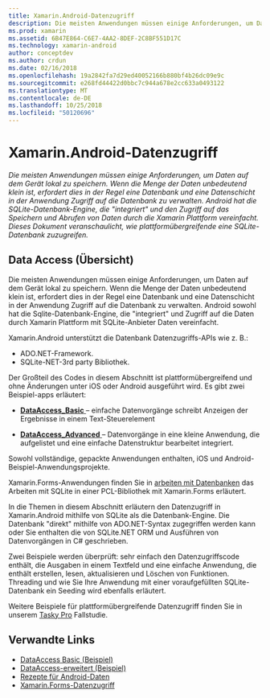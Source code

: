 ```yaml
---
title: Xamarin.Android-Datenzugriff
description: Die meisten Anwendungen müssen einige Anforderungen, um Daten auf dem Gerät lokal zu speichern. Wenn die Menge der Daten unbedeutend klein ist, erfordert dies in der Regel eine Datenbank und eine Datenschicht in der Anwendung Zugriff auf die Datenbank zu verwalten.  Android hat die SQLite-Datenbank-Engine, die "integriert" und den Zugriff auf das Speichern und Abrufen von Daten durch die Xamarin Plattform vereinfacht. Dieses Dokument veranschaulicht, wie plattformübergreifende eine SQLite-Datenbank zuzugreifen.
ms.prod: xamarin
ms.assetid: 6B47E864-C6E7-4AA2-8DEF-2C8BF551D17C
ms.technology: xamarin-android
author: conceptdev
ms.author: crdun
ms.date: 02/16/2018
ms.openlocfilehash: 19a2842fa7d29ed40052166b880bf4b26dc09e9c
ms.sourcegitcommit: e268fd44422d0bbc7c944a678e2cc633a0493122
ms.translationtype: MT
ms.contentlocale: de-DE
ms.lasthandoff: 10/25/2018
ms.locfileid: "50120696"
---
```

# <a name="xamarinandroid-data-access"></a>Xamarin.Android-Datenzugriff

_Die meisten Anwendungen müssen einige Anforderungen, um Daten auf dem Gerät lokal zu speichern. Wenn die Menge der Daten unbedeutend klein ist, erfordert dies in der Regel eine Datenbank und eine Datenschicht in der Anwendung Zugriff auf die Datenbank zu verwalten.  Android hat die SQLite-Datenbank-Engine, die "integriert" und den Zugriff auf das Speichern und Abrufen von Daten durch die Xamarin Plattform vereinfacht. Dieses Dokument veranschaulicht, wie plattformübergreifende eine SQLite-Datenbank zuzugreifen._

## <a name="data-access-overview"></a>Data Access (Übersicht)

Die meisten Anwendungen müssen einige Anforderungen, um Daten auf dem Gerät lokal zu speichern. Wenn die Menge der Daten unbedeutend klein ist, erfordert dies in der Regel eine Datenbank und eine Datenschicht in der Anwendung Zugriff auf die Datenbank zu verwalten. Android sowohl hat die Sqlite-Datenbank-Engine, die "integriert" und Zugriff auf die Daten durch Xamarin Plattform mit SQLite-Anbieter Daten vereinfacht.

Xamarin.Android unterstützt die Datenbank Datenzugriffs-APIs wie z. B.:

-  ADO.NET-Framework.
-  SQLite-NET-3rd party Bibliothek.

Der Großteil des Codes in diesem Abschnitt ist plattformübergreifend und ohne Änderungen unter iOS oder Android ausgeführt wird. Es gibt zwei Beispiel-apps erläutert:

-  [**DataAccess_Basic** ](https://github.com/xamarin/mobile-samples/tree/master/DataAccess/Basic) &ndash; einfache Datenvorgänge schreibt Anzeigen der Ergebnisse in einem Text-Steuerelement

-  [**DataAccess_Advanced** ](https://github.com/xamarin/mobile-samples/tree/master/DataAccess/Advanced) &ndash; Datenvorgänge in eine kleine Anwendung, die aufgelistet und eine einfache Datenstruktur bearbeitet integriert.

Sowohl vollständige, gepackte Anwendungen enthalten, iOS und Android-Beispiel-Anwendungsprojekte.

Xamarin.Forms-Anwendungen finden Sie in [arbeiten mit Datenbanken](~/xamarin-forms/app-fundamentals/databases.md) das Arbeiten mit SQLite in einer PCL-Bibliothek mit Xamarin.Forms erläutert.

In die Themen in diesem Abschnitt erläutern den Datenzugriff in Xamarin.Android mithilfe von SQLite als die Datenbank-Engine. Die Datenbank "direkt" mithilfe von ADO.NET-Syntax zugegriffen werden kann oder Sie enthalten die von SQLite.NET ORM und Ausführen von Datenvorgängen in C# geschrieben.

Zwei Beispiele werden überprüft: sehr einfach den Datenzugriffscode enthält, die Ausgaben in einem Textfeld und eine einfache Anwendung, die enthält erstellen, lesen, aktualisieren und Löschen von Funktionen. Threading und wie Sie Ihre Anwendung mit einer voraufgefüllten SQLite-Datenbank ein Seeding wird ebenfalls erläutert.

Weitere Beispiele für plattformübergreifende Datenzugriff finden Sie in unserem [Tasky Pro](~/cross-platform/app-fundamentals/building-cross-platform-applications/case-study-tasky.md) Fallstudie.


## <a name="related-links"></a>Verwandte Links

- [DataAccess Basic (Beispiel)](https://github.com/xamarin/mobile-samples/tree/master/DataAccess/Basic)
- [DataAccess-erweitert (Beispiel)](https://github.com/xamarin/mobile-samples/tree/master/DataAccess/Advanced)
- [Rezepte für Android-Daten](https://github.com/xamarin/recipes/tree/master/Recipes/android/data)
- [Xamarin.Forms-Datenzugriff](~/xamarin-forms/app-fundamentals/databases.md)
